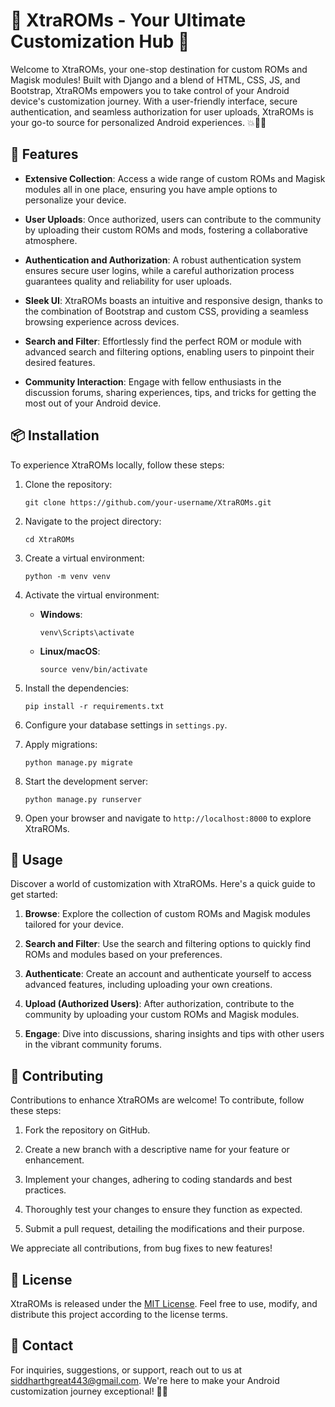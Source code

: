 # 🌟 XtraROMs - Your Ultimate Customization Hub 🌟

Welcome to XtraROMs, your one-stop destination for custom ROMs and Magisk modules! Built with Django and a blend of HTML, CSS, JS, and Bootstrap, XtraROMs empowers you to take control of your Android device's customization journey. With a user-friendly interface, secure authentication, and seamless authorization for user uploads, XtraROMs is your go-to source for personalized Android experiences. 💥🔧📱

## 📌 Features

- **Extensive Collection**: Access a wide range of custom ROMs and Magisk modules all in one place, ensuring you have ample options to personalize your device.

- **User Uploads**: Once authorized, users can contribute to the community by uploading their custom ROMs and mods, fostering a collaborative atmosphere.

- **Authentication and Authorization**: A robust authentication system ensures secure user logins, while a careful authorization process guarantees quality and reliability for user uploads.

- **Sleek UI**: XtraROMs boasts an intuitive and responsive design, thanks to the combination of Bootstrap and custom CSS, providing a seamless browsing experience across devices.

- **Search and Filter**: Effortlessly find the perfect ROM or module with advanced search and filtering options, enabling users to pinpoint their desired features.

- **Community Interaction**: Engage with fellow enthusiasts in the discussion forums, sharing experiences, tips, and tricks for getting the most out of your Android device.

## 📦 Installation

To experience XtraROMs locally, follow these steps:

1. Clone the repository:

   ```shell
   git clone https://github.com/your-username/XtraROMs.git
   ```

2. Navigate to the project directory:

   ```shell
   cd XtraROMs
   ```

3. Create a virtual environment:

   ```shell
   python -m venv venv
   ```

4. Activate the virtual environment:

   - **Windows**:

     ```shell
     venv\Scripts\activate
     ```

   - **Linux/macOS**:

     ```shell
     source venv/bin/activate
     ```

5. Install the dependencies:

   ```shell
   pip install -r requirements.txt
   ```

6. Configure your database settings in `settings.py`.

7. Apply migrations:

   ```shell
   python manage.py migrate
   ```

8. Start the development server:

   ```shell
   python manage.py runserver
   ```

9. Open your browser and navigate to `http://localhost:8000` to explore XtraROMs.

## 📝 Usage

Discover a world of customization with XtraROMs. Here's a quick guide to get started:

1. **Browse**: Explore the collection of custom ROMs and Magisk modules tailored for your device.

2. **Search and Filter**: Use the search and filtering options to quickly find ROMs and modules based on your preferences.

3. **Authenticate**: Create an account and authenticate yourself to access advanced features, including uploading your own creations.

4. **Upload (Authorized Users)**: After authorization, contribute to the community by uploading your custom ROMs and Magisk modules.

5. **Engage**: Dive into discussions, sharing insights and tips with other users in the vibrant community forums.

## 🤝 Contributing

Contributions to enhance XtraROMs are welcome! To contribute, follow these steps:

1. Fork the repository on GitHub.

2. Create a new branch with a descriptive name for your feature or enhancement.

3. Implement your changes, adhering to coding standards and best practices.

4. Thoroughly test your changes to ensure they function as expected.

5. Submit a pull request, detailing the modifications and their purpose.

We appreciate all contributions, from bug fixes to new features!

## 📃 License

XtraROMs is released under the [MIT License](LICENSE.md). Feel free to use, modify, and distribute this project according to the license terms.

## 📧 Contact

For inquiries, suggestions, or support, reach out to us at siddharthgreat443@gmail.com. We're here to make your Android customization journey exceptional! 🚀🌟
